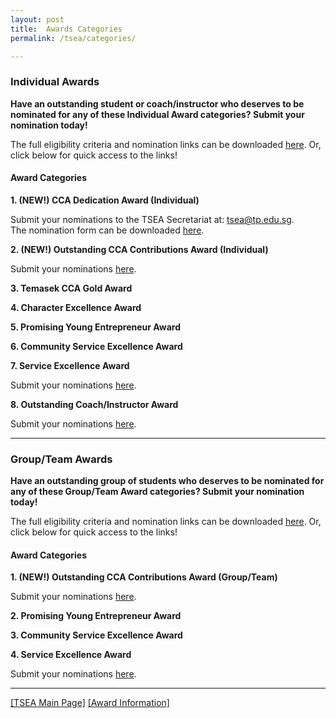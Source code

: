 ```yaml
---
layout: post
title:  Awards Categories 
permalink: /tsea/categories/

---
```


### Individual Awards

<b>Have an outstanding student or coach/instructor who deserves to be nominated for any of these Individual Award categories? Submit your nomination today!</b>

The full eligibility criteria and nomination links can be downloaded <a href="./images/TSEA2021-Individual Awards(1).pdf" download>here</a>. Or, click below for quick access to the links!

#### Award Categories

**1. (NEW!) CCA Dedication Award (Individual)**

  Submit your nominations to the TSEA Secretariat at: <a href="mailto:tsea@tp.edu.sg">tsea@tp.edu.sg</a>.<br>
  The nomination form can be downloaded <a href="./images/TSEA2021-CCADedication(Individual)NominationForm.xlsx" download>here</a>.<br>
 
**2. (NEW!) Outstanding CCA Contributions Award (Individual)**

  Submit your nominations <a href="https://form.gov.sg/#!/60828a0317dde80011316ad5">here</a>.<br>

**3. Temasek CCA Gold Award**

**4. Character Excellence Award**

**5. Promising Young Entrepreneur Award**

**6. Community Service Excellence Award**

**7. Service Excellence Award**

  Submit your nominations <a href="https://form.gov.sg/#!/60828a4e0f169a0011a684ae">here</a>.<br>
  
**8. Outstanding Coach/Instructor Award**

  Submit your nominations <a href="https://form.gov.sg/#!/60828a7afecb390011501f2b">here</a>.
  
---

### Group/Team Awards

<b>Have an outstanding group of students who deserves to be nominated for any of these Group/Team Award categories? Submit your nomination today!</b>

The full eligibility criteria and nomination links can be downloaded <a href="./images/TSEA2021-Group-TeamAwardsInfo.pdf" download>here</a>. Or, click below for quick access to the links!

#### Award Categories

**1. (NEW!) Outstanding CCA Contributions Award (Group/Team)**

  Submit your nominations <a href="https://form.gov.sg/#!/6082a495fad0230011d22a55">here</a>.<br>

**2. Promising Young Entrepreneur Award**

**3. Community Service Excellence Award**

**4. Service Excellence Award**

  Submit your nominations <a href="https://form.gov.sg/#!/60828a260f169a0011a6848f">here</a>.

---

[[TSEA Main Page]](/be-involved/tsea2021/)  [[Award Information]](/tsea/information/)
